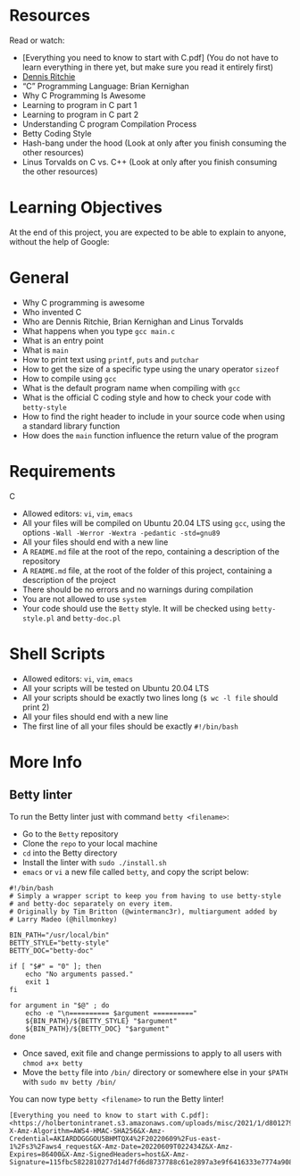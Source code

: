 # Resources
Read or watch:

- [Everything you need to know to start with C.pdf] (You do not have to learn everything in there yet, but make sure you read it entirely first)
- [Dennis Ritchie](https://en.wikipedia.org/wiki/Dennis_Ritchie)
- “C” Programming Language: Brian Kernighan
- Why C Programming Is Awesome
- Learning to program in C part 1
- Learning to program in C part 2
- Understanding C program Compilation Process
- Betty Coding Style
- Hash-bang under the hood (Look at only after you finish consuming the other resources)
- Linus Torvalds on C vs. C++ (Look at only after you finish consuming the other resources)


# Learning Objectives

At the end of this project, you are expected to be able to explain to anyone, without the help of Google:

# General

- Why C programming is awesome
- Who invented C
- Who are Dennis Ritchie, Brian Kernighan and Linus Torvalds
- What happens when you type `gcc main.c`
- What is an entry point
- What is `main`
- How to print text using `printf`, `puts` and `putchar`
- How to get the size of a specific type using the unary operator `sizeof`
- How to compile using `gcc`
- What is the default program name when compiling with `gcc`
- What is the official C coding style and how to check your code with `betty-style`
- How to find the right header to include in your source code when using a standard library function
- How does the `main` function influence the return value of the program

# Requirements
C
- Allowed editors: `vi`, `vim`, `emacs`
- All your files will be compiled on Ubuntu 20.04 LTS using `gcc`, using the options `-Wall -Werror -Wextra -pedantic -std=gnu89`
- All your files should end with a new line
- A `README.md` file at the root of the repo, containing a description of the repository
- A `README.md` file, at the root of the folder of this project, containing a description of the project
- There should be no errors and no warnings during compilation
- You are not allowed to use `system`
- Your code should use the `Betty` style. It will be checked using `betty-style.pl` and `betty-doc.pl`

# Shell Scripts

- Allowed editors: `vi`, `vim`, `emacs`
- All your scripts will be tested on Ubuntu 20.04 LTS
- All your scripts should be exactly two lines long (`$ wc -l file` should print 2)
- All your files should end with a new line
- The first line of all your files should be exactly `#!/bin/bash`
# More Info

## Betty linter
To run the Betty linter just with command `betty <filename>`:

- Go to the `Betty` repository
- Clone the `repo` to your local machine
- `cd` into the Betty directory
- Install the linter with `sudo ./install.sh`
- `emacs` or `vi` a new file called `betty`, and copy the script below:

```
#!/bin/bash
# Simply a wrapper script to keep you from having to use betty-style
# and betty-doc separately on every item.
# Originally by Tim Britton (@wintermanc3r), multiargument added by
# Larry Madeo (@hillmonkey)

BIN_PATH="/usr/local/bin"
BETTY_STYLE="betty-style"
BETTY_DOC="betty-doc"

if [ "$#" = "0" ]; then
    echo "No arguments passed."
    exit 1
fi

for argument in "$@" ; do
    echo -e "\n========== $argument =========="
    ${BIN_PATH}/${BETTY_STYLE} "$argument"
    ${BIN_PATH}/${BETTY_DOC} "$argument"
done
```
- Once saved, exit file and change permissions to apply to all users with `chmod a+x betty`
- Move the `betty` file into `/bin/` directory or somewhere else in your `$PATH` with `sudo mv betty /bin/`

You can now type `betty <filename>` to run the Betty linter!

    [Everything you need to know to start with C.pdf]: <https://holbertonintranet.s3.amazonaws.com/uploads/misc/2021/1/d801279f75de6a982a55d752dfd3632909f720f0.pdf?X-Amz-Algorithm=AWS4-HMAC-SHA256&X-Amz-Credential=AKIARDDGGGOU5BHMTQX4%2F20220609%2Fus-east-1%2Fs3%2Faws4_request&X-Amz-Date=20220609T022434Z&X-Amz-Expires=86400&X-Amz-SignedHeaders=host&X-Amz-Signature=115fbc5822810277d14d7fd6d8737788c61e2897a3e9f6416333e7774a908fc7>

    